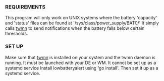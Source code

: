 
### REQUIREMENTS
This program will only work on UNIX systems where the battery 'capacity' and 'status' files can be found at '/sys/class/power_supply/BAT0/'
It simply calls [twmn](https://github.com/sboli/twmn) to send notifications when the battery falls below certain thresholds.

### SET UP
Make sure that [twmn](https://github.com/sboli/twmn) is installed on your system and the twmn daemon is running.  It must be launched with your DE or WM.  It cannot be set up as a systemd service
Install lowbatteryalert using 'go install'.  Then set it up as a systemd service.
